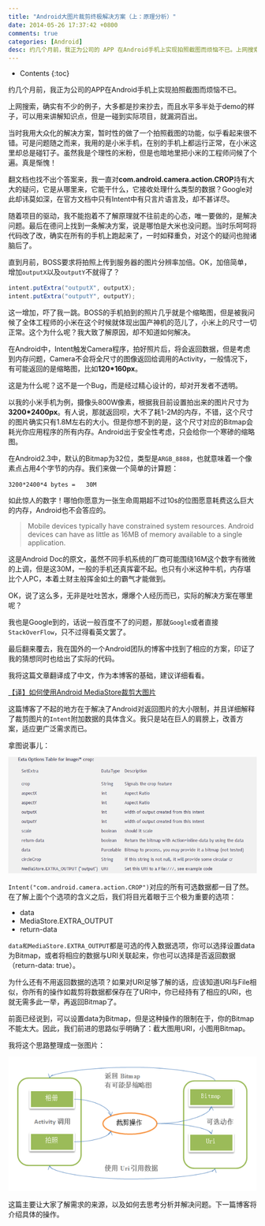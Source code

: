 ```yaml
---
title: "Android大图片裁剪终极解决方案（上：原理分析）"
date: 2014-05-26 17:37:42 +0800
comments: true
categories: [Android]
desc: 约几个月前，我正为公司的 APP 在Android手机上实现拍照截图而烦恼不已。上网搜索，确实有不少的例子，大多都是抄来抄去，而且水平多半处于 demo 的样子，可以用来讲解知识点，但是一碰到实际项目，就漏洞百出。当时我用大众化的解决方案，暂时性的做了一个拍照截图的功能，似乎看起来很不错。可是问题随之而来，我用的是小米手机，在别的手机上都运行正常，在小米这里却总是碰钉子。虽然我是个理性的米粉，但是也暗地里把小米的工程师问候了个遍。真是惭愧！
---
```


* Contents
{:toc}

约几个月前，我正为公司的APP在Android手机上实现拍照截图而烦恼不已。

上网搜索，确实有不少的例子，大多都是抄来抄去，而且水平多半处于demo的样子，可以用来讲解知识点，但是一碰到实际项目，就漏洞百出。

当时我用大众化的解决方案，暂时性的做了一个拍照截图的功能，似乎看起来很不错。可是问题随之而来，我用的是小米手机，在别的手机上都运行正常，在小米这里却总是碰钉子。虽然我是个理性的米粉，但是也暗地里把小米的工程师问候了个遍。真是惭愧！

翻文档也找不出个答案来，我一直对**com.android.camera.action.CROP**持有大大的疑问，它是从哪里来，它能干什么，它接收处理什么类型的数据？Google对此却讳莫如深，在官方文档中只有Intent中有只言片语言及，却不甚详尽。

随着项目的驱动，我不能抱着不了解原理就不往前走的心态，唯一要做的，是解决问题。最后在德问上找到一条解决方案，说是哪怕是大米也没问题。当时乐呵呵将代码改了改，确实在所有的手机上跑起来了，一时如释重负，对这个的疑问也抛诸脑后了。

直到月前，BOSS要求将拍照上传到服务器的图片分辨率加倍。OK，加倍简单，增加``outputX``以及``outputY``不就得了？

```java
intent.putExtra("outputX", outputX);
intent.putExtra("outputY", outputY);
```

这一增加，吓了我一跳。BOSS的手机拍到的照片几乎就是个缩略图，但是被我问候了全体工程师的小米在这个时候就体现出国产神机的范儿了，小米上的尺寸一切正常。这个为什么呢？我大致了解原因，却不知道如何解决。

在Android中，Intent触发Camera程序，拍好照片后，将会返回数据，但是考虑到内存问题，Camera不会将全尺寸的图像返回给调用的Activity，一般情况下，有可能返回的是缩略图，比如**120*160px**。

这是为什么呢？这不是一个Bug，而是经过精心设计的，却对开发者不透明。

以我的小米手机为例，摄像头800W像素，根据我目前设置拍出来的图片尺寸为**3200*2400px**。有人说，那就返回呗，大不了耗1-2M的内存，不错，这个尺寸的图片确实只有1.8M左右的大小。但是你想不到的是，这个尺寸对应的Bitmap会耗光你应用程序的所有内存。Android出于安全性考虑，只会给你一个寒碜的缩略图。

在Android2.3中，默认的Bitmap为32位，类型是``ARGB_8888``，也就意味着一个像素点占用4个字节的内存。我们来做一个简单的计算题：

`` 3200*2400*4 bytes =   30M ``

如此惊人的数字！哪怕你愿意为一张生命周期超不过10s的位图愿意耗费这么巨大的内存，Android也不会答应的。

> Mobile devices typically have constrained system resources. 
> Android devices can have as little as 16MB of memory available to a single application.

这是Android Doc的原文，虽然不同手机系统的厂商可能围绕16M这个数字有微微的上调，但是这30M，一般的手机还真挥霍不起。也只有小米这种牛机，内存堪比个人PC，本着土财主般挥金如土的霸气才能做到。

OK，说了这么多，无非是吐吐苦水，爆爆个人经历而已，实际的解决方案在哪里呢？

我也是Google到的，话说一般百度不了的问题，那就``Google``或者直接``StackOverFlow``，只不过得看英文罢了。

最后翻来覆去，我在国外的一个Android团队的博客中找到了相应的方案，印证了我的猜想同时也给出了实际的代码。

我将这篇文章翻译成了中文，作为本博客的基础，建议详细看看。

[【译】如何使用Android MediaStore裁剪大图片][1]

这篇博客了不起的地方在于解决了Android对返回图片的大小限制，并且详细解释了裁剪图片的``Intent``附加数据的具体含义。我只是站在巨人的肩膀上，改善方案，适应更广泛需求而已。

拿图说事儿：

![Intent Options][2]

``Intent("com.android.camera.action.CROP")``对应的所有可选数据都一目了然。在了解上面个个选项的含义之后，我们将目光着眼于三个极为重要的选项：

- data
- MediaStore.EXTRA_OUTPUT
- return-data

``data和MediaStore.EXTRA_OUTPUT``都是可选的传入数据选项，你可以选择设置data为Bitmap，或者将相应的数据与URI关联起来，你也可以选择是否返回数据（return-data: true）。

为什么还有不用返回数据的选项？如果对URI足够了解的话，应该知道URI与File相似，你所有的操作如裁剪将数据都保存在了URI中，你已经持有了相应的URI，也就无需多此一举，再返回Bitmap了。

前面已经说到，可以设置data为Bitmap，但是这种操作的限制在于，你的Bitmap不能太大。因此，我们前进的思路似乎明确了：截大图用URI，小图用Bitmap。

我将这个思路整理成一张图片：

![idea][3]

这篇主要让大家了解需求的来源，以及如何去思考分析并解决问题。下一篇博客将介绍具体的操作。

[1]: http://my.oschina.net/ryanhoo/blog/86843
[2]: /images/blog/android/144805_wCcI_245415.png
[3]: /images/blog/android/151831_7gRC_245415.png
